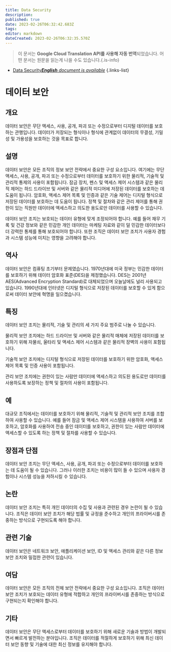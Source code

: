 ```yaml
---
title: Data Security
description: 
published: true
date: 2023-02-26T06:32:42.683Z
tags: 
editor: markdown
dateCreated: 2023-02-26T06:32:35.570Z
---
```


> 이 문서는 **Google Cloud Translation API를 사용해 자동 번역**되었습니다.
어떤 문서는 원문을 읽는게 나을 수도 있습니다.{.is-info}



- [Data Security***English** document is available*](/en/Knowledge-base/Dictionary/data-security)
{.links-list}


# 데이터 보안

## 개요
데이터 보안은 무단 액세스, 사용, 공개, 파괴 또는 수정으로부터 디지털 데이터를 보호하는 관행입니다. 데이터가 저장되는 형식이나 형식에 관계없이 데이터의 무결성, 기밀성 및 가용성을 보호하는 것을 목표로 합니다.

## 설명
데이터 보안은 모든 조직의 정보 보안 전략에서 중요한 구성 요소입니다. 여기에는 무단 액세스, 사용, 공개, 파괴 또는 수정으로부터 데이터를 보호하기 위한 물리적, 기술적 및 관리적 통제의 사용이 포함됩니다. 잠금 장치, 펜스 및 액세스 제어 시스템과 같은 물리적 제어는 하드 드라이브 및 서버와 같은 물리적 미디어에 저장된 데이터를 보호하는 데 도움이 됩니다. 암호화, 액세스 제어 목록 및 인증과 같은 기술 제어는 디지털 형식으로 저장된 데이터를 보호하는 데 도움이 됩니다. 정책 및 절차와 같은 관리 제어를 통해 권한이 있는 직원만 데이터에 액세스하고 의도한 용도로만 데이터를 사용할 수 있습니다.

데이터 보안 조치는 보호되는 데이터 유형에 맞게 조정되어야 합니다. 예를 들어 재무 기록 및 건강 정보와 같은 민감한 개인 데이터는 마케팅 자료와 같이 덜 민감한 데이터보다 더 강력한 통제를 통해 보호되어야 합니다. 또한 조직은 데이터 보안 조치가 사용자 경험과 시스템 성능에 미치는 영향을 고려해야 합니다.

## 역사
데이터 보안은 컴퓨팅 초기부터 문제였습니다. 1970년대에 미국 정부는 민감한 데이터를 보호하기 위해 데이터 암호화 표준(DES)을 제정했습니다. DES는 2001년 AES(Advanced Encryption Standard)로 대체되었으며 오늘날에도 널리 사용되고 있습니다. 1990년대에 인터넷은 디지털 형식으로 저장된 데이터를 보호할 수 있게 함으로써 데이터 보안에 혁명을 일으켰습니다.

## 특징
데이터 보안 조치는 물리적, 기술 및 관리의 세 가지 주요 범주로 나눌 수 있습니다.

물리적 보안 조치에는 하드 드라이브 및 서버와 같은 물리적 매체에 저장된 데이터를 보호하기 위해 자물쇠, 울타리 및 액세스 제어 시스템과 같은 물리적 장벽의 사용이 포함됩니다.

기술적 보안 조치에는 디지털 형식으로 저장된 데이터를 보호하기 위한 암호화, 액세스 제어 목록 및 인증 사용이 포함됩니다.

관리 보안 조치에는 권한이 있는 사람만 데이터에 액세스하고 의도된 용도로만 데이터를 사용하도록 보장하는 정책 및 절차의 사용이 포함됩니다.

## 예
대규모 조직에서는 데이터를 보호하기 위해 물리적, 기술적 및 관리적 보안 조치를 조합하여 사용할 수 있습니다. 예를 들어 잠금 및 액세스 제어 시스템을 사용하여 서버를 보호하고, 암호화를 사용하여 전송 중인 데이터를 보호하고, 권한이 있는 사람만 데이터에 액세스할 수 있도록 하는 정책 및 절차를 사용할 수 있습니다.

## 장점과 단점
데이터 보안 조치는 무단 액세스, 사용, 공개, 파괴 또는 수정으로부터 데이터를 보호하는 데 도움이 될 수 있습니다. 그러나 이러한 조치는 비용이 많이 들 수 있으며 사용자 경험이나 시스템 성능을 저하시킬 수 있습니다.

## 논란
데이터 보안 조치는 특히 개인 데이터의 수집 및 사용과 관련된 경우 논란이 될 수 있습니다. 조직은 데이터 보안 조치가 해당 법률 및 규정을 준수하고 개인의 프라이버시를 존중하는 방식으로 구현되도록 해야 합니다.

## 관련 기술
데이터 보안은 네트워크 보안, 애플리케이션 보안, ID 및 액세스 관리와 같은 다른 정보 보안 조치와 밀접한 관련이 있습니다.

## 여담
데이터 보안은 모든 조직의 전체 보안 전략에서 중요한 구성 요소입니다. 조직은 데이터 보안 조치가 보호되는 데이터 유형에 적합하고 개인의 프라이버시를 존중하는 방식으로 구현되는지 확인해야 합니다.

## 기타
데이터 보안은 무단 액세스로부터 데이터를 보호하기 위해 새로운 기술과 방법이 개발되면서 빠르게 발전하는 분야입니다. 조직은 데이터를 적절하게 보호하기 위해 최신 데이터 보안 동향 및 기술에 대한 최신 정보를 유지해야 합니다.